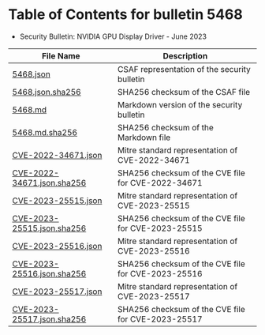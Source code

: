 # Table of Contents for bulletin 5468

 - Security Bulletin: NVIDIA GPU Display Driver - June 2023

| File Name | Description |
|-----------|-------------|
| [5468.json](5468.json) | CSAF representation of the security bulletin |
| [5468.json.sha256](5468.json.sha256) | SHA256 checksum of the CSAF file |
| [5468.md](5468.md) | Markdown version of the security bulletin |
| [5468.md.sha256](5468.md.sha256) | SHA256 checksum of the Markdown file |
| [CVE-2022-34671.json](CVE-2022-34671.json) | Mitre standard representation of CVE-2022-34671 |
| [CVE-2022-34671.json.sha256](CVE-2022-34671.json.sha256) | SHA256 checksum of the CVE file for CVE-2022-34671 |
| [CVE-2023-25515.json](CVE-2023-25515.json) | Mitre standard representation of CVE-2023-25515 |
| [CVE-2023-25515.json.sha256](CVE-2023-25515.json.sha256) | SHA256 checksum of the CVE file for CVE-2023-25515 |
| [CVE-2023-25516.json](CVE-2023-25516.json) | Mitre standard representation of CVE-2023-25516 |
| [CVE-2023-25516.json.sha256](CVE-2023-25516.json.sha256) | SHA256 checksum of the CVE file for CVE-2023-25516 |
| [CVE-2023-25517.json](CVE-2023-25517.json) | Mitre standard representation of CVE-2023-25517 |
| [CVE-2023-25517.json.sha256](CVE-2023-25517.json.sha256) | SHA256 checksum of the CVE file for CVE-2023-25517 |
